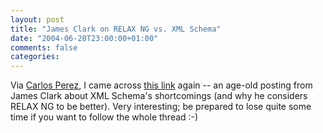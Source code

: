 ```yaml
---
layout: post
title: "James Clark on RELAX NG vs. XML Schema"
date: "2004-06-20T23:00:00+01:00"
comments: false
categories: 
---
```


<p>Via <a href="http://www.manageability.org/blog/stuff/the-trouble-with-evolving-xml-schemas">Carlos Perez</a>, I came across <a href="http://www.imc.org/ietf-xml-use/mail-archive/msg00217.html">this link</a> again -- an age-old posting from James Clark about XML Schema's shortcomings (and why he considers RELAX NG to be better). Very interesting; be prepared to lose quite some time if you want to follow the whole thread :-)</p>


